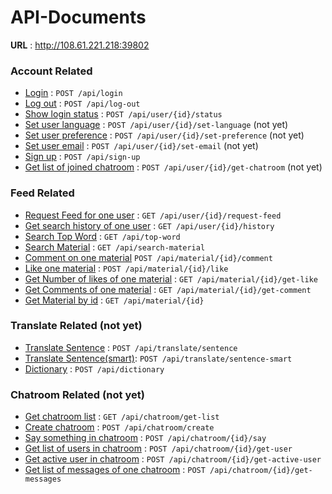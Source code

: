 # API-Documents

**URL** : http://108.61.221.218:39802

### Account Related

* [Login](api/login.md) : `POST /api/login`
* [Log out](api/log-out.md) : `POST /api/log-out`
* [Show login status](api/user/{id}/status.md) : `POST /api/user/{id}/status`
* [Set user language](user/{id}/set-language.md) : `POST /api/user/{id}/set-language` (not yet)
* [Set user preference](user/{id}/set-preference.md) : `POST /api/user/{id}/set-preference` (not yet)
* [Set user email](user/{id}/set-email.md) : `POST /api/user/{id}/set-email` (not yet)
* [Sign up](api/sign-up.md) : `POST /api/sign-up`
* [Get list of joined chatroom](api/user/{id}/get-chatroom.md) : `POST /api/user/{id}/get-chatroom` (not yet)

### Feed Related

* [Request Feed for one user](api/user/{id}/request-feed.md) : `GET /api/user/{id}/request-feed`
* [Get search history of one user](api/user/{id}/history.md) : `GET /api/user/{id}/history`
* [Search Top Word](api/top-word.md) : `GET /api/top-word`
* [Search Material](api/search-material.md) : `GET /api/search-material`
* [Comment on one material](api/material/{id}/comment.md) `POST /api/material/{id}/comment`
* [Like one material](api/material/{id}/like.md) : `POST /api/material/{id}/like`
* [Get Number of likes of one material](api/material/{id}/get-like.md) : `GET /api/material/{id}/get-like`
* [Get Comments of one material](api/material/{id}/get-comment.md) : `GET /api/material/{id}/get-comment`
* [Get Material by id](api/material/{id}.md) : `GET /api/material/{id}`

### Translate Related (not yet)

* [Translate Sentence](api/translate/sentence.md) : `POST /api/translate/sentence`
* [Translate Sentence(smart)](api/translate/sentence-smart.md): `POST /api/translate/sentence-smart`
* [Dictionary](api/dictionary.md) : `POST /api/dictionary`

### Chatroom Related (not yet)

* [Get chatroom list](api/chatroom/get-list.md) : `GET /api/chatroom/get-list`
* [Create chatroom](api/chatroom/create.md) : `POST /api/chatroom/create`
* [Say something in chatroom](api/chatroom/{id}/say.md) : `POST /api/chatroom/{id}/say`
* [Get list of users in chatroom](api/chatroom/{id}/get-user.md) : `POST /api/chatroom/{id}/get-user`
* [Get active user in chatroom](api/chatroom/{id}/get-active-user.md) : `POST /api/chatroom/{id}/get-active-user`
* [Get list of messages of one chatroom](api/chatrooom/{id}/get-messages) : `POST /api/chatroom/{id}/get-messages`